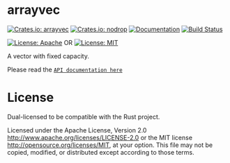 
arrayvec
========
[![Crates.io: arrayvec](https://img.shields.io/crates/v/arrayvec.svg)](https://crates.io/crates/arrayvec)
[![Crates.io: nodrop](https://img.shields.io/crates/v/nodrop.svg)](https://crates.io/crates/nodrop)
[![Documentation](https://docs.rs/arrayvec/badge.svg)](https://docs.rs/arrayvec)
[![Build Status](https://github.com/bluss/arrayvec/workflows/Continuous%20integration/badge.svg?branch=master)](https://github.com/bluss/arrayvec/actions)




[![License: Apache](https://img.shields.io/badge/License-Apache%202.0-red.svg)](LICENSE-APACHE)
OR
[![License: MIT](https://img.shields.io/badge/license-MIT-blue.svg)](LICENSE)

A vector with fixed capacity.

Please read the [`API documentation here`](https://docs.rs/arrayvec)

# License

Dual-licensed to be compatible with the Rust project.

Licensed under the Apache License, Version 2.0
http://www.apache.org/licenses/LICENSE-2.0 or the MIT license
http://opensource.org/licenses/MIT, at your
option. This file may not be copied, modified, or distributed
except according to those terms.
